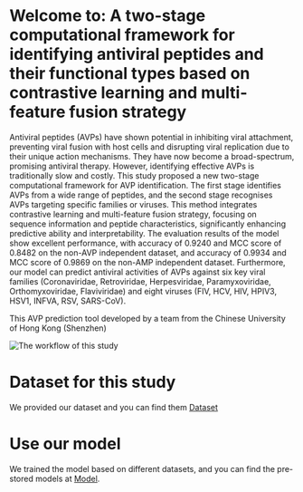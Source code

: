 # Welcome to: A two-stage computational framework for identifying antiviral peptides and their functional types based on contrastive learning and multi-feature fusion strategy
Antiviral peptides (AVPs) have shown potential in inhibiting viral attachment, preventing viral fusion with host cells and disrupting viral replication due to their unique action mechanisms. They have now become a broad-spectrum, promising antiviral therapy. However, identifying effective AVPs is traditionally slow and costly. This study proposed a new two-stage computational framework for AVP identification. The first stage identifies AVPs from a wide range of peptides, and the second stage recognises AVPs targeting specific families or viruses. This method integrates contrastive learning and multi-feature fusion strategy, focusing on sequence information and peptide characteristics, significantly enhancing predictive ability and interpretability. The evaluation results of the model show excellent performance, with accuracy of 0.9240 and MCC score of 0.8482 on the non-AVP independent dataset, and accuracy of 0.9934 and MCC score of 0.9869 on the non-AMP independent dataset. Furthermore, our model can predict antiviral activities of AVPs against six key viral families (Coronaviridae, Retroviridae, Herpesviridae, Paramyxoviridae, Orthomyxoviridae, Flaviviridae) and eight viruses (FIV, HCV, HIV, HPIV3, HSV1, INFVA, RSV, SARS-CoV).

This AVP prediction tool developed by a team from the Chinese University of Hong Kong (Shenzhen)

![The workflow of this study](https://github.com/GGCL7/CAVP/blob/main/workflow.png)


# Dataset for this study
We provided our dataset and you can find them [Dataset](https://github.com/GGCL7/CAVP/tree/main/Datasets)


# Use our model
We trained the model based on different datasets, and you can find the pre-stored models at [Model](https://github.com/GGCL7/CAVP/tree/main/Model).
